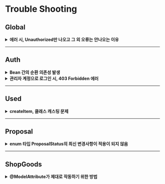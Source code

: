 # Trouble Shooting

## Global

<details>
<summary><strong>에러 시, Unauthorized만 나오고 그 외 오류는 안나오는 이유</strong></summary>

아직 작성 중...

</details>

---

## Auth

<details>
<summary><strong>Bean 간의 순환 의존성 발생</strong></summary>

### `문제`

회원가입 & 로그인 로직들을 구성하는 Bean들끼리 순환 의존성을 가져  
Bean이 제대로 생성이 되지 않아 문제가 발생하였다.

```java
APPLICATION FAILED TO START

Description:

The dependencies of some of the beans in the application context form a cycle:

authController defined in file [/Users/eominkyu/Desktop/shoppingmall/build/classes/java/main/com/example/shoppingmall/auth/AuthController.class]
┌─────┐
|  jpaUserDetailsManager defined in file [/Users/eominkyu/Desktop/shoppingmall/build/classes/java/main/com/example/shoppingmall/auth/JpaUserDetailsManager.class]
↑     ↓
|  webSecurityConfig defined in file [/Users/eominkyu/Desktop/shoppingmall/build/classes/java/main/com/example/shoppingmall/auth/config/WebSecurityConfig.class]
└─────┘

Action:

Relying upon circular references is discouraged and they are prohibited by default. Update your application to remove the dependency cycle between beans. As a last resort, it may be possible to break the cycle automatically by setting spring.main.allow-circular-references to true.
```

authController 빈이 jpaUserDetailsManager 빈에 의존하고  
jpaUserDetailsManager 빈이 webSecurityConfig 빈에 의존하고  
다시 webSecurityConfig 빈이 authController 빈에 의존하는 순환 참조가 발생한 것이다.

### `해결`

의존성 주입을 재구성하여 순환 의존성을 제거해주었다.  
JpaUserDetailsManager Bean을 만들려면,   
WebSecurityConfig에 있는 PasswordEncoder Bean이 필요하였다.

따라서, PasswordEncoder를 따로 빼주어 Bean으로 등록 후,  
JpaUserDeatilsManager가 의존성 주입이 되게 하여  
모든 Bean들이 정상적으로 등록이 되게 순환 의존성을 풀었다.

```java
- 의존성 주입 순서
PasswordEncoder -> JpaUserDetailsManager -> AuthController -> WebSecurityConfig
```

</details>

<details>
<summary><strong>관리자 계정으로 로그인 시, 403 Forbidden 에러</strong></summary>  



```markdown

```
⚠️ `Caution`  
해결했던 코드들을 지우고 다시 해보니 정상적으로 작동이 되었다.  
다른 작업과 동시에 Spring Security 작업을 하면서 알 수 없는 에러가 발생하였고  
해당 에러로 이동을 해서 출력을 해야하지만 WebSecurityConfig에서 에러로 가는 경로를 따로 설정해주지 않아   
권한이 없어 403 Forbidden이 발생한 것 같다.


### `문제`

일반 계정으로 로그인 할 시, 이상이 없다. 하지만, 관리자 계정으로 로그인할 시 되지 않았다.  
에러 코드는 403 Forbidden이 나오고 에러 로그는 확인이 되지 않았다.
```java
@Configuration
@RequiredArgsConstructor
public class WebSecurityConfig {
  private final JwtTokenUtils jwtTokenUtils;
  private final JpaUserDetailsManager manager;

  @Bean
  public SecurityFilterChain securityFilterChain(
    HttpSecurity http
  ) throws Exception {
    http
      
      .csrf(AbstractHttpConfigurer::disable)
      .authorizeHttpRequests(auth -> auth
        .requestMatchers(
          "/user/register",
          "/auth/login"
        )
        .permitAll()

        .requestMatchers(
          "/user/profile",
          "/user/business"
        )
        .authenticated()

        .requestMatchers(
          "/admin/businessPending",
          "/admin/judgement/{id}",
          "/admin/test"
        )
        .hasAuthority(UserAuthority.ADMIN.getAuthority())
      )
      .sessionManagement(session -> session
        .sessionCreationPolicy(SessionCreationPolicy.STATELESS)
      )
      .addFilterBefore(
        new JwtToeknFilter(
          jwtTokenUtils,
          manager
        ),
        AuthorizationFilter.class
      )
      ;

    return http.build();
  }
}
```


`💡 403 Forbidden`  
클라이언트가 요청한 리소드에 대한 필요한 권한이 없을 때 반환  
이 오류는 일반적으로 서버가 요청을 이해했지만 실행을 거부하는 경우 발생한다.


### `시도`

#### 전체 url 허용

```java
  .authorizeRequests()
                
                
                
@Configuration
@RequiredArgsConstructor
public class WebSecurityConfig {
  private final JwtTokenUtils jwtTokenUtils;
  private final JpaUserDetailsManager manager;
  private final CustomAuthenticationEntryPoint customAuthenticationEntryPoint;

  @Bean
  public SecurityFilterChain securityFilterChain(
    HttpSecurity http
  ) throws Exception {
    http
      .csrf(AbstractHttpConfigurer::disable)
      .authorizeHttpRequests(auth -> auth
       .anyRequest().authenticated()
      )
	   // ... 
    return http.build();
  }
}
```

### `해결`

CustomAuthenticationEntryPoint을 설정하고 WebSecurityConfig에 주입하니 바로 해결되었다.   
정확히 왜 해결이 되었는지 그 이유는 아직 모른다.

#### CustomAuthenticationEntryPoint

```java
// CustomAuthenticationEntryPoint
@Configuration
public class CustomAuthenticationEntryPoint implements AuthenticationEntryPoint {

  @Override
  public void commence(HttpServletRequest request, HttpServletResponse response,
                       AuthenticationException authException) throws IOException {
    response.sendError(HttpServletResponse.SC_UNAUTHORIZED, "Unauthorized");
  }
}
```

#### WebSecurityConfig

```java
// WebSecurityConfig
@Configuration
@RequiredArgsConstructor
public class WebSecurityConfig {
  private final JwtTokenUtils jwtTokenUtils;
  private final JpaUserDetailsManager manager;
  private final CustomAuthenticationEntryPoint customAuthenticationEntryPoint;

  @Bean
  public SecurityFilterChain securityFilterChain(
    HttpSecurity http
  ) throws Exception {
    http
	    // CustomAuthenticationEntryPoint 주입
      .exceptionHandling(e -> e
        .authenticationEntryPoint(customAuthenticationEntryPoint)
      )
      .csrf(AbstractHttpConfigurer::disable)
      .authorizeHttpRequests(auth -> auth
      // ...
      )
	   // ... 
    return http.build();
  }
}
```

</details>

---

## Used

<details>
<summary><strong>createItem, 클래스 캐스팅 문제</strong></summary>

### `문제`

Item 로직에서 Create를 할 때, 문제가 발생했다.

```java
  public void createItem(ItemDto dto) {
    try {
      UserEntity user 
				= (UserEntity) auth.getAuth().getPrincipal();

      log.info("UserEntity: {}", user);

      ItemEntity newItem = ItemEntity.builder()
        .title(dto.getTitle())
        .description(dto.getDescription())
        .postImage(dto.getPostImage())
        .price(dto.getPrice())
        .itemStatus(ItemStatus.SELLING)
        .user(user)
        .build();

      itemRepository.save(newItem);
    } catch (Exception e) {
			log.error("error", e);
      log.error("Failed Exception: {}", Exception.class);
      throw new ResponseStatusException(HttpStatus.INTERNAL_SERVER_ERROR);
    }
}
```

UserEntity로 클래스 캐스팅 중 에러가 발생하여 `java.lang.ClassCastException`이 출력되고 있었다.  
getAuth()로 Authentication을 얻어와서 getPrincipal()을 하면 Object를 반환하므로  
UserEntity로 바로 캐스팅을 해줘도 문제가 없을 것이라 생각했다.

### `해결`

Facade Pattern을 이용한  
getAuth() 메서드의 반환타입이 바로 UserEntity가 나올 수 있게 바꿔주었다.

```java
@Component
@RequiredArgsConstructor
public class AuthenticationFacade {
  private final UserRepository userRepository;
  public UserEntity getAuth() {
    CustomUserDetails customUserDetails =
      (CustomUserDetails) SecurityContextHolder.getContext().getAuthentication().getPrincipal();

    return userRepository.findByLoginId(customUserDetails.getLoginId())
      .orElseThrow(() -> new ResponseStatusException(HttpStatus.NOT_FOUND));
  }
}
```

### `알게된 점`

1. 바로 UserEntity로 캐스팅을 할 수 없고, UserDetails를 구현 한 CustomUserDetails로  
   먼저 클래스 캐스팅을 해주고 그 다음 단계로 거쳐가야 한다는 것을 알게 되었다.
2. 위 과정은 SpringSecurity의 설정을 어떻게 주느냐에 따라 달라지는 것임도 알게 되었다.

</details>

---

## Proposal

<details>
<summary><strong>enum 타입 ProposalStatus의 최신 변경사항이 적용이 되지 않음</strong></summary>

### `문제`

```java
import lombok.Getter;

@Getter
public enum ProposalStatus {
  WAITING("대기"),
  ACCEPTED("수락"),
  DENIED("거절"),
  CONFIRMATION("구매확정");

  private String proposalStatus;

  ProposalStatus(String proposalStatus) {
    this.proposalStatus = proposalStatus;
  }
}
```

위 코드에서 CONFIRMATION("구매확정") 코드를 추가 후 해당 상태로 변경을 할려고 하면  
아래 에러가 발생했다.

```java
2024-02-29T15:25:02.819+09:00 ERROR 4197 --- [nio-8080-exec-1] o.h.engine.jdbc.spi.SqlExceptionHelper   : [SQLITE_CONSTRAINT_CHECK] A CHECK constraint failed (CHECK constraint failed: proposal_status between 0 and 2)
2024-02-29T15:25:02.826+09:00 ERROR 4197 --- [nio-8080-exec-1] c.e.s.proposal.ProposalService           : errpr {}:

org.springframework.orm.jpa.JpaSystemException: could not execute statement [[SQLITE_CONSTRAINT_CHECK] A CHECK constraint failed (CHECK constraint failed: proposal_status between 0 and 2)] [insert into proposal_entity (buyer_id,item_id,proposal_status,seller_id) values (?,?,?,?)]
```

해당 에러는 proposal_status 필드의 값이 “WAITING”, “ACCEPTED”, “DENIED” 중 하나가  
아니라는 것을 의미하는데 DB로 사용하고 있는 SQLite가 ProposalStatus의 최신 변경사항을  
받아들이지 못하는 것이란 판단을 했다.

### `해결`

```java
  jpa:
    hibernate:
      ddl-auto: create
    database-platform: org.hibernate.community.dialect.SQLiteDialect
    show-sql: true
```

jpa.hibernate.ddl-auto의 속성을 `update`에서 `create`로 변경하였다.

### `알게된 점`

1. SQLite는 `ENUM`타입을 직접 지원하지 않기 때문에 CHECK 제약 조건을 사용하여 특정 문자열 값들만  
   허용하는 방식으로 `ENUM`과 유사한 기능을 구현한다.
2. SQLite에서는 테이블에 이미 존재하는 CHECK 제약 조건을 직접 수정할 수 없다.
   그래서 수정사항이 생긴다면 기존 테이블을 삭제 후 새로운 테이블을 생성해줘야 한다.

</details>

---

## ShopGoods

<details>
<summary><strong>@ModelAttribute가 제대로 작동하기 위한 방법</strong></summary>

### `문제`

이미지를 받기 위해 사용한 @ModelAttribute가 예상대로 작동해주지 않아 문제가 발생했다.

```java
  // Create - (owner) 쇼핑몰 상품 등록
  @PostMapping("/enroll")
  public ResponseGoodsDto createGoods(
    @ModelAttribute RequestGoodsDto dto,
    @RequestParam("goodsImage") MultipartFile goodsImage
    ) {
    return goodsService.createGoods(dto, goodsImage);
  }
```

```java
@Getter
public class RequestGoodsDto {
  private String goodsName;
  private String goodsDescription;
  private Integer goodsPrice;
  private Integer goodsStock;
}
```

```java
2024-03-05T13:58:22.938+09:00 ERROR 2683 --- [nio-8080-exec-1] c.e.s.shopGoods.service.GoodsService     : err: not-null property references a null or transient value : com.example.shoppingmall.shopGoods.entity.GoodsEntity.goodsDescription
```

### `해결`

@ModelAttribute가 제대로 작동하려면, RequestGoodsDto 클래스에 기본 생성자와 Setter 메소드가 필요해  
@Setter와 @NoArgsConstructor를 붙였다.

```java
@Getter
@Setter
@NoArgsConstructor
public class RequestGoodsDto {
  private String goodsName;
  private String goodsDescription;
  private Integer goodsPrice;
  private Integer goodsStock;
}
```

</details>